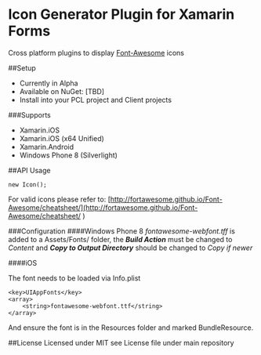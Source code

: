 # Icon Generator Plugin for Xamarin Forms
Cross platform plugins to display [Font-Awesome](http://fortawesome.github.io/Font-Awesome/ "Font-Awesome") icons 


##Setup
- Currently in Alpha
- Available on NuGet: [TBD]
- Install into your PCL project and Client projects

###Supports
- Xamarin.iOS
- Xamarin.iOS (x64 Unified)
- Xamarin.Android
- Windows Phone 8 (Silverlight)

##API Usage

    new Icon();

For valid icons please refer to: [http://fortawesome.github.io/Font-Awesome/cheatsheet/](http://fortawesome.github.io/Font-Awesome/cheatsheet/  )  

###Configuration
####Windows Phone 8
*fontawesome-webfont.tff* is added to a Assets/Fonts/ folder, the ***Build Action*** must be changed to *Content* and ***Copy to Output Directory*** should be changed to 
*Copy if newer*

####iOS

The font needs to be loaded via Info.plist

    <key>UIAppFonts</key>
    <array>
        <string>fontawesome-webfont.ttf</string>
    </array>
And ensure the font is in the Resources folder and marked BundleResource.


##License
Licensed under MIT see License file under main repository
